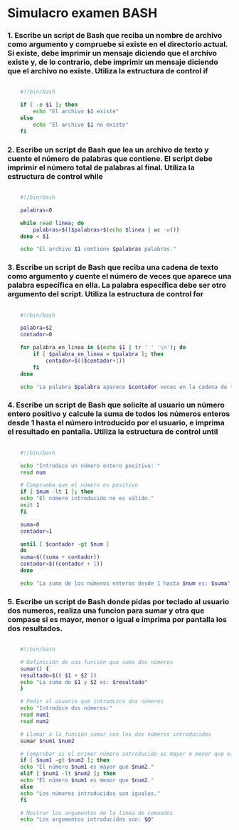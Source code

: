 # Simulacro examen BASH

### 1. Escribe un script de Bash que reciba un nombre de archivo como argumento y compruebe si existe en el directorio actual. Si existe, debe imprimir un mensaje diciendo que el archivo existe y, de lo contrario, debe imprimir un mensaje diciendo que el archivo no existe. Utiliza la estructura de control if

~~~bash

    #!/bin/bash

    if [ -e $1 ]; then
        echo "El archivo $1 existe"
    else
        echo "El archivo $1 no existe"
    fi

~~~

### 2. Escribe un script de Bash que lea un archivo de texto y cuente el número de palabras que contiene. El script debe imprimir el número total de palabras al final. Utiliza la estructura de control while

~~~bash

    #!/bin/bash

    palabras=0

    while read linea; do
        palabras=$(($palabras+$(echo $linea | wc -w)))
    done < $1

    echo "El archivo $1 contiene $palabras palabras."

~~~

### 3. Escribe un script de Bash que reciba una cadena de texto como argumento y cuente el número de veces que aparece una palabra específica en ella. La palabra específica debe ser otro argumento del script. Utiliza la estructura de control for

~~~bash

    #!/bin/bash

    palabra=$2
    contador=0

    for palabra_en_linea in $(echo $1 | tr ' ' '\n'); do
        if [ $palabra_en_linea = $palabra ]; then
            contador=$(($contador+1))
        fi
    done

    echo "La palabra $palabra aparece $contador veces en la cadena de texto."

~~~

### 4. Escribe un script de Bash que solicite al usuario un número entero positivo y calcule la suma de todos los números enteros desde 1 hasta el número introducido por el usuario, e imprima el resultado en pantalla. Utiliza la estructura de control until

~~~bash

    #!/bin/bash

    echo "Introduce un número entero positivo: "
    read num

    # Comprueba que el número es positivo
    if [ $num -lt 1 ]; then
    echo "El número introducido no es válido."
    exit 1
    fi

    suma=0
    contador=1

    until [ $contador -gt $num ]
    do
    suma=$((suma + contador))
    contador=$((contador + 1))
    done

    echo "La suma de los números enteros desde 1 hasta $num es: $suma"

~~~

### 5. Escribe un script de Bash donde pidas por teclado al usuario dos numeros, realiza una funcion para sumar y otra que compase si es mayor, menor o igual e imprima por pantalla los dos resultados. 

~~~bash

    #!/bin/bash

    # Definición de una función que suma dos números
    sumar() {
    resultado=$(( $1 + $2 ))
    echo "La suma de $1 y $2 es: $resultado"
    }

    # Pedir al usuario que introduzca dos números
    echo "Introduce dos números:"
    read num1
    read num2

    # Llamar a la función sumar con los dos números introducidos
    sumar $num1 $num2

    # Comprobar si el primer número introducido es mayor o menor que el segundo
    if [ $num1 -gt $num2 ]; then
    echo "El número $num1 es mayor que $num2."
    elif [ $num1 -lt $num2 ]; then
    echo "El número $num1 es menor que $num2."
    else
    echo "Los números introducidos son iguales."
    fi

    # Mostrar los argumentos de la línea de comandos
    echo "Los argumentos introducidos son: $@"

~~~


